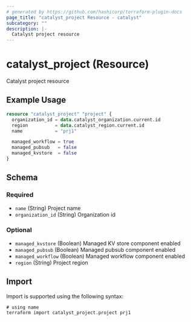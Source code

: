 ```yaml
---
# generated by https://github.com/hashicorp/terraform-plugin-docs
page_title: "catalyst_project Resource - catalyst"
subcategory: ""
description: |-
  Catalyst project resource
---
```


# catalyst_project (Resource)

Catalyst project resource

## Example Usage

```terraform
resource "catalyst_project" "project" {
  organization_id = data.catalyst_organization.current.id
  region          = data.catalyst_region.current.id
  name            = "prj1"

  managed_workflow = true
  managed_pubsub   = false
  managed_kvstore  = false
}
```

<!-- schema generated by tfplugindocs -->
## Schema

### Required

- `name` (String) Project name
- `organization_id` (String) Organization id

### Optional

- `managed_kvstore` (Boolean) Managed KV store component enabled
- `managed_pubsub` (Boolean) Managed pubsub component enabled
- `managed_workflow` (Boolean) Managed workflow component enabled
- `region` (String) Project region

## Import

Import is supported using the following syntax:

```shell
# using name
terraform import catalyst_project.project prj1
```

